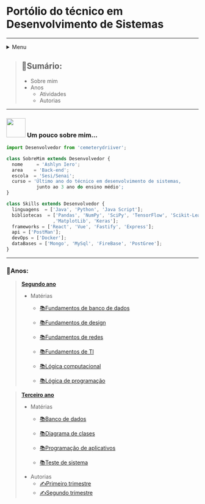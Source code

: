 
# Portólio do técnico em Desenvolvimento de Sistemas
---
<details>
  <summary>Menu</summary>
    <a href="https://github.com/cemeterydriiver/portfolioDS">Home</a>
    <details>
      <summary><a href="https://github.com/cemeterydriiver/portfolioDS/tree/main/2Ano#readme">2 Ano</a></summary>
        <br>
        <a href="https://github.com/cemeterydriiver/portfolioDS/tree/main/2Ano/fundamentoBancoDeDados">Fundamentos de banco de dados</a>
        <br>
        <a href="https://github.com/cemeterydriiver/portfolioDS/tree/main/2Ano/fundamentosDeDesign">Fundamentos de design</a>
        <br>
        <a href="https://github.com/cemeterydriiver/portfolioDS/tree/main/2Ano/fundamentosDeRede">Fundamentos de redes</a>
        <br>
        <a href="https://github.com/cemeterydriiver/portfolioDS/tree/main/2Ano/fundamentosDeTI">Fundamentos de TI</a>
        <br>
        <a href="https://github.com/cemeterydriiver/portfolioDS/tree/main/2Ano/logicaComputacional">Lógica computacional</a>
        <br>
        <a href="https://github.com/cemeterydriiver/portfolioDS/tree/main/2Ano/logicaDeProgramacao">Lógica de programação</a>
        <br>
    </details>
  <details>
    <summary><a href="https://github.com/cemeterydriiver/portfolioDS/tree/main/3Ano#readme">3 Ano</a></summary>
    <br>
    <a href="https://github.com/cemeterydriiver/portfolioDS/tree/main/3Ano/bancoDeDados">Banco de dados</a>
    <br>
    <a href="https://github.com/cemeterydriiver/portfolioDS/tree/main/3Ano/diagramaClasses">Modelagem de sistemas</a>
    <br>
    <a href="https://github.com/cemeterydriiver/portfolioDS/tree/main/3Ano/desenvolvimentoSistemas/2Trimestre">Desenvolvimento de sistemas</a>
    <br>
    <a href="https://github.com/cemeterydriiver/portfolioDS/tree/main/3Ano/testeDeSistema">Teste de sistemas</a>
    <br>
    <a href="https://github.com/cemeterydriiver/portfolioDS/tree/main/3Ano/autorias">Autorias</a>
    <br>
  </details>
</details>

> ## __📂Sumário:__
> - Sobre mim
> - Anos
>   - Atividades
>   - Autorias
---
### <img src="https://media.giphy.com/media/VgCDAzcKvsR6OM0uWg/giphy.gif" width="50"> **Um pouco sobre mim...**
```js
import Desenvolvedor from 'cemeterydriiver';

class SobreMim extends Desenvolvedor {
  nome     = 'Ashlyn Iero';
  area    = 'Back-end';
  escola  = 'Sesi/Senai';
  curso = 'Último ano do técnico em desenvolvimento de sistemas,
           junto ao 3 ano do ensino médio';
}

class Skills extends Desenvolvedor {
  linguagens  = ['Java', 'Python', 'Java Script'];
  bibliotecas  = ['Pandas', 'NumPy', 'SciPy', 'TensorFlow', 'Scikit-Learn'
                 ,'MatplotLib', 'Keras'];
  frameworks = ['React', 'Vue', 'Fastify', 'Express'];
  api = ['PostMan'];
  devOps = ['Docker'];
  dataBases = ['Mongo', 'MySql', 'FireBase', 'PostGree'];
}
```


---


### __📝Anos:__ 
>__[Segundo ano](https://github.com/cemeterydriiver/portfolioDS/tree/main/2Ano)__
>- Matérias
>   - [📚Fundamentos de banco de dados](https://github.com/cemeterydriiver/portfolioDS/tree/main/2Ano/fundamentoBancoDeDados)
>
>   - [📚Fundamentos de design](https://github.com/cemeterydriiver/portfolioDS/tree/main/2Ano/fundamentosDeDesign)
>
>   - [📚Fundamentos de redes](https://github.com/cemeterydriiver/portfolioDS/tree/main/2Ano/fundamentosDeRede)
>
>   - [📚Fundamentos de TI](https://github.com/cemeterydriiver/portfolioDS/tree/main/2Ano/fundamentosDeTI)
>
>   - [📚Lógica computacional](https://github.com/cemeterydriiver/portfolioDS/tree/main/2Ano/logicaComputacional)
>
>   - [📚Lógica de programação](https://github.com/cemeterydriiver/portfolioDS/tree/main/2Ano/logicaDeProgramacao)    

>__[Terceiro ano](https://github.com/cemeterydriiver/portfolioDS/tree/main/3Ano)__
> - Matérias
>   - [📚Banco de dados](https://github.com/cemeterydriiver/portfolioDS/blob/main/3Ano/bancoDeDados/bancoDados.md)
>
>   - [📚Diagrama de clases](https://github.com/cemeterydriiver/portfolioDS/blob/main/3Ano/diagramaClasses/diagramaClases.md)
>
>   - [📚Programação de aplicativos](https://github.com/cemeterydriiver/portfolioDS/blob/main/3Ano/progDeApp/README.MD)
>
>   - [📚Teste de sistema](https://github.com/cemeterydriiver/portfolioDS/blob/main/3Ano/testeDeSistema/testeSistema.md)       
> - Autorias
>   - [✍️Primeiro trimestre](https://github.com/cemeterydriiver/portfolioDS/tree/main/3Ano/autorias/1Trimestre)
>   - [✍️Segundo trimestre](https://github.com/cemeterydriiver/portfolioDS/tree/main/3Ano/autorias/2Trimestre)
